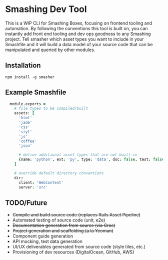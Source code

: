 # Smashing Dev Tool

This is a WIP CLI for Smashing Boxes, focusing on frontend tooling and automation. By following the conventions this tool is built on, you can instantly add front end tooling and dev ops goodness to any Smashing project. Tell smasher which asset types you want to include in your Smashfile and it will build a data model of your source code that can be manipulated and queried by other modules.



## Installation

`npm install -g smasher`


## Example Smashfile

```coffeescript
  module.exports =
    # file types to be compiled/built
    assets: [
      'html'
      'jade'
      'css'
      'styl'
      'js'
      'coffee'
      'json'

      # define additional asset types that are not built-in
      {name: 'python', ext: 'py', type: 'data', doc: false, test: false, lint: false}
    ]

    # override default directory conventions
    dir:
      client: 'WebContent'
      server: 'src'
```

## TODO/Future
+ ~~Compile and build source code (replaces Rails Asset Pipeline)~~
+ Automated testing of source code (unit, e2e)
+ ~~Documentation generation from source (via Groc)~~
+ ~~Project generation and scaffolding (a la Yeoman)~~
+ Component guide generation
+ API mocking, test data generation
+ UI/UX deliverables generated from source code (style tiles, etc.)
+ Provisioning of dev resources (DigitalOcean, GitHub, AWS)
